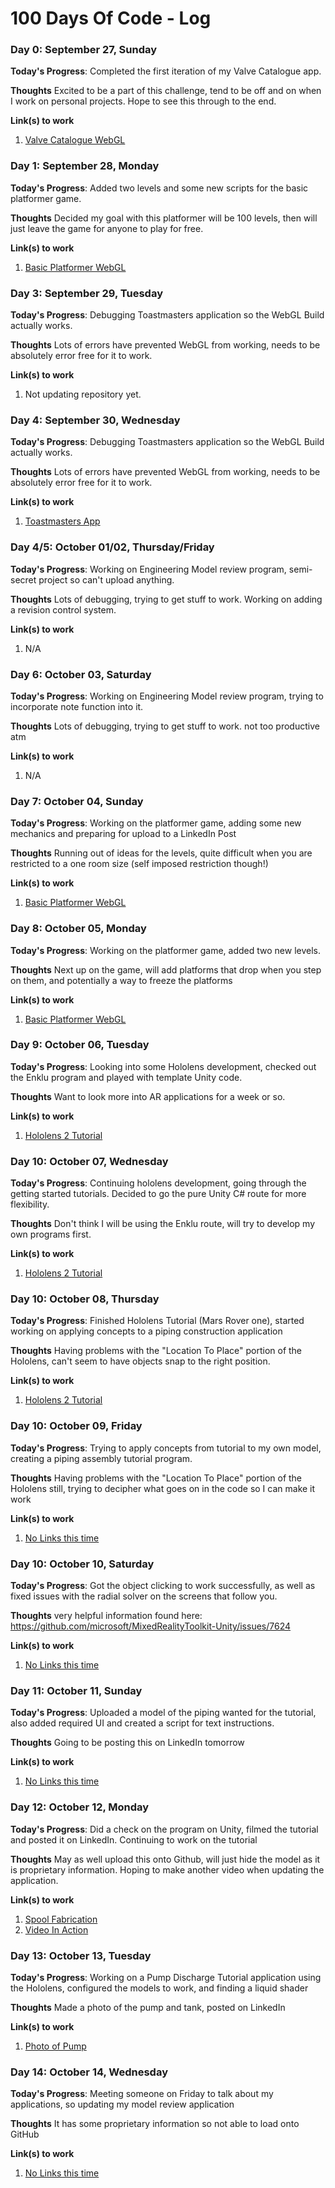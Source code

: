 # 100 Days Of Code - Log

### Day 0: September 27, Sunday

**Today's Progress**: Completed the first iteration of my Valve Catalogue app.

**Thoughts** Excited to be a part of this challenge, tend to be off and on when I work on personal projects. Hope to see this through to the end.

**Link(s) to work**
1. [Valve Catalogue WebGL](https://rcwongtk.github.io/Valve-Catalogue-WebGL/)

### Day 1: September 28, Monday

**Today's Progress**: Added two levels and some new scripts for the basic platformer game.

**Thoughts** Decided my goal with this platformer will be 100 levels, then will just leave the game for anyone to play for free.

**Link(s) to work**
1. [Basic Platformer WebGL](https://rcwongtk.github.io/BasicPlatformerWebGL/)

### Day 3: September 29, Tuesday

**Today's Progress**: Debugging Toastmasters application so the WebGL Build actually works.

**Thoughts** Lots of errors have prevented WebGL from working, needs to be absolutely error free for it to work.

**Link(s) to work**
1. Not updating repository yet.

### Day 4: September 30, Wednesday

**Today's Progress**: Debugging Toastmasters application so the WebGL Build actually works.

**Thoughts** Lots of errors have prevented WebGL from working, needs to be absolutely error free for it to work.

**Link(s) to work**
1. [Toastmasters App](https://rcwongtk.github.io/TMToolkitWebGL/)

### Day 4/5: October 01/02, Thursday/Friday

**Today's Progress**: Working on Engineering Model review program, semi-secret project so can't upload anything.

**Thoughts** Lots of debugging, trying to get stuff to work. Working on adding a revision control system.

**Link(s) to work**
1. N/A

### Day 6: October 03, Saturday

**Today's Progress**: Working on Engineering Model review program, trying to incorporate note function into it.

**Thoughts** Lots of debugging, trying to get stuff to work. not too productive atm

**Link(s) to work**
1. N/A

### Day 7: October 04, Sunday

**Today's Progress**: Working on the platformer game, adding some new mechanics and preparing for upload to a LinkedIn Post

**Thoughts** Running out of ideas for the levels, quite difficult when you are restricted to a one room size (self imposed restriction though!)

**Link(s) to work**
1. [Basic Platformer WebGL](https://rcwongtk.github.io/BasicPlatformerWebGL/)

### Day 8: October 05, Monday

**Today's Progress**: Working on the platformer game, added two new levels.

**Thoughts** Next up on the game, will add platforms that drop when you step on them, and potentially a way to freeze the platforms

**Link(s) to work**
1. [Basic Platformer WebGL](https://rcwongtk.github.io/BasicPlatformerWebGL/)

### Day 9: October 06, Tuesday

**Today's Progress**: Looking into some Hololens development, checked out the Enklu program and played with template Unity code.

**Thoughts** Want to look more into AR applications for a week or so.

**Link(s) to work**
1. [Hololens 2 Tutorial](https://docs.microsoft.com/en-us/windows/mixed-reality/develop/unity/tutorials/holograms-100)

### Day 10: October 07, Wednesday

**Today's Progress**: Continuing hololens development, going through the getting started tutorials. Decided to go the pure Unity C# route for more flexibility.

**Thoughts** Don't think I will be using the Enklu route, will try to develop my own programs first.

**Link(s) to work**
1. [Hololens 2 Tutorial](https://docs.microsoft.com/en-us/windows/mixed-reality/develop/unity/tutorials/mr-learning-base-06)

### Day 10: October 08, Thursday

**Today's Progress**: Finished Hololens Tutorial (Mars Rover one), started working on applying concepts to a piping construction application

**Thoughts** Having problems with the "Location To Place" portion of the Hololens, can't seem to have objects snap to the right position.

**Link(s) to work**
1. [Hololens 2 Tutorial](https://docs.microsoft.com/en-us/windows/mixed-reality/develop/unity/tutorials/mr-learning-base-06)

### Day 10: October 09, Friday

**Today's Progress**: Trying to apply concepts from tutorial to my own model, creating a piping assembly tutorial program.

**Thoughts** Having problems with the "Location To Place" portion of the Hololens still, trying to decipher what goes on in the code so I can make it work

**Link(s) to work**
1. [No Links this time]()

### Day 10: October 10, Saturday

**Today's Progress**: Got the object clicking to work successfully, as well as fixed issues with the radial solver on the screens that follow you.

**Thoughts** very helpful information found here: https://github.com/microsoft/MixedRealityToolkit-Unity/issues/7624

**Link(s) to work**
1. [No Links this time]()

### Day 11: October 11, Sunday

**Today's Progress**: Uploaded a model of the piping wanted for the tutorial, also added required UI and created a script for text instructions.

**Thoughts** Going to be posting this on LinkedIn tomorrow

**Link(s) to work**
1. [No Links this time]()

### Day 12: October 12, Monday

**Today's Progress**: Did a check on the program on Unity, filmed the tutorial and posted it on LinkedIn. Continuing to work on the tutorial

**Thoughts** May as well upload this onto Github, will just hide the model as it is proprietary information. Hoping to make another video when updating the application.

**Link(s) to work**
1. [Spool Fabrication](https://github.com/rcwongtk/SpoolFabrication)
2. [Video In Action](https://www.linkedin.com/posts/rcwongtk_100daysofcode-unity-csharp-activity-6721310031192694784-TVOJ)

### Day 13: October 13, Tuesday

**Today's Progress**: Working on a Pump Discharge Tutorial application using the Hololens, configured the models to work, and finding a liquid shader

**Thoughts** Made a photo of the pump and tank, posted on LinkedIn

**Link(s) to work**
1. [Photo of Pump](https://www.linkedin.com/posts/rcwongtk_100daysofcode-csharp-unity-activity-6721921219979042816-Zr-u)

### Day 14: October 14, Wednesday

**Today's Progress**: Meeting someone on Friday to talk about my applications, so updating my model review application

**Thoughts** It has some proprietary information so not able to load onto GitHub

**Link(s) to work**
1. [No Links this time]()
